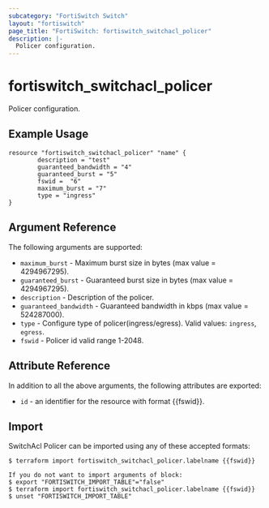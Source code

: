 ```yaml
---
subcategory: "FortiSwitch Switch"
layout: "fortiswitch"
page_title: "FortiSwitch: fortiswitch_switchacl_policer"
description: |-
  Policer configuration.
---
```


# fortiswitch_switchacl_policer
Policer configuration.

## Example Usage

```hcl
resource "fortiswitch_switchacl_policer" "name" {
        description = "test"
        guaranteed_bandwidth = "4"
        guaranteed_burst = "5"
        fswid =  "6"
        maximum_burst = "7"
        type = "ingress"
}
```

## Argument Reference

The following arguments are supported:

* `maximum_burst` - Maximum burst size in bytes (max value = 4294967295).
* `guaranteed_burst` - Guaranteed burst size in bytes (max value = 4294967295).
* `description` - Description of the policer.
* `guaranteed_bandwidth` - Guaranteed bandwidth in kbps (max value = 524287000).
* `type` - Configure type of policer(ingress/egress). Valid values: `ingress`, `egress`.
* `fswid` - Policer id valid range 1-2048.


## Attribute Reference

In addition to all the above arguments, the following attributes are exported:
* `id` - an identifier for the resource with format {{fswid}}.

## Import

SwitchAcl Policer can be imported using any of these accepted formats:
```
$ terraform import fortiswitch_switchacl_policer.labelname {{fswid}}

If you do not want to import arguments of block:
$ export "FORTISWITCH_IMPORT_TABLE"="false"
$ terraform import fortiswitch_switchacl_policer.labelname {{fswid}}
$ unset "FORTISWITCH_IMPORT_TABLE"
```
